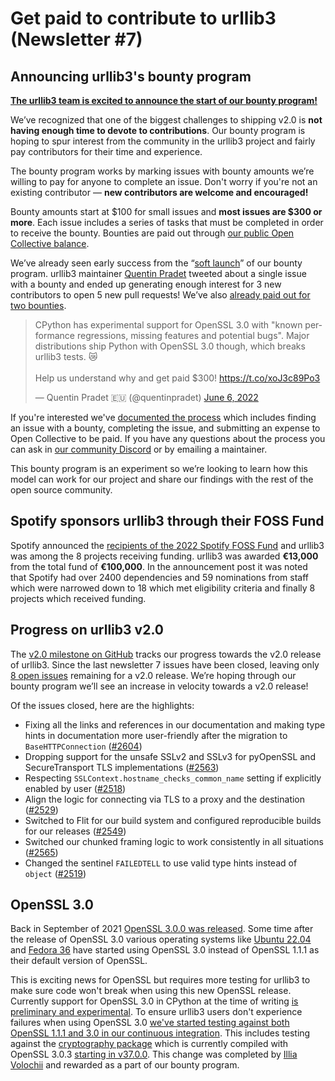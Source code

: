 # Get paid to contribute to urllib3 (Newsletter #7)

## Announcing urllib3's bounty program

<div class="row">
<div class="col-6">
<p><strong><a href="https://urllib3.readthedocs.io/en/latest/contributing.html#getting-paid-for-your-contributions">The urllib3 team is excited to announce the start of our bounty program!</a></strong></p>

<p>We’ve recognized that one of the biggest challenges to shipping v2.0 is <strong>not having enough time to devote to contributions</strong>. Our bounty program is hoping to spur interest from the community in the urllib3 project and fairly pay contributors for their time and experience.</p>

<p>The bounty program works by marking issues with bounty amounts we’re willing to pay for anyone to complete an issue. Don't worry if you're not an existing contributor — <strong>new contributors are welcome and encouraged!</strong></p>

<p>Bounty amounts start at $100 for small issues and <strong>most issues are $300 or more</strong>. Each issue includes a series of tasks that must be completed in order to receive the bounty. Bounties are paid out through <a href="https://opencollective.com/urllib3#category-BUDGET">our public Open Collective balance</a>.</p>

<p>We’ve already seen early success from the “<a href="https://twitter.com/quentinpradet/status/1533894962185633794">soft launch</a>” of our bounty program. urllib3 maintainer <a href="https://github.com/pquentin">Quentin Pradet</a> tweeted about a single issue with a bounty and ended up generating enough interest for 3 new contributors to open 5 new pull requests! We’ve also <a href="https://opencollective.com/urllib3/expenses">already paid out for two bounties</a>.</p>

</div>
<div class="col-6">
<blockquote class="twitter-tweet"><p lang="en" dir="ltr">CPython has experimental support for OpenSSL 3.0 with &quot;known performance regressions, missing features and potential bugs&quot;. Major distributions ship Python with OpenSSL 3.0 though, which breaks urllib3 tests. 😿<br><br>Help us understand why and get paid $300! <a href="https://t.co/xoJ3c89Po3">https://t.co/xoJ3c89Po3</a></p>&mdash; Quentin Pradet 🇪🇺 (@quentinpradet) <a href="https://twitter.com/quentinpradet/status/1533894962185633794?ref_src=twsrc%5Etfw">June 6, 2022</a></blockquote> <script async src="https://platform.twitter.com/widgets.js" charset="utf-8"></script>
</div>
</div>

If you're interested we've [documented the process](https://urllib3.readthedocs.io/en/latest/contributing.html#getting-paid-for-your-contributions) which includes finding an issue with a bounty, completing the issue, and submitting an expense to Open Collective to be paid. If you have any questions about the process you can ask in [our community Discord](https://discord.gg/urllib3) or by emailing a maintainer.

This bounty program is an experiment so we’re looking to learn how this model can work for our project and share our findings with the rest of the open source community.

## Spotify sponsors urllib3 through their FOSS Fund

Spotify announced the [recipients of the 2022 Spotify FOSS Fund](https://engineering.atspotify.com/2022/06/say-hello-to-the-recipients-of-the-2022-spotify-foss-fund/) and urllib3 was among the 8 projects receiving funding. urllib3 was awarded **€13,000** from the total fund of **€100,000**. In the announcement post it was noted that Spotify had over 2400 dependencies and 59 nominations from staff which were narrowed down to 18 which met eligibility criteria and finally 8 projects which received funding.

## Progress on urllib3 v2.0

The [v2.0 milestone on GitHub](https://github.com/urllib3/urllib3/milestone/6) tracks our progress towards the v2.0 release of urllib3. Since the last newsletter 7 issues have been closed, leaving only [8 open issues](https://github.com/urllib3/urllib3/milestone/6) remaining for a v2.0 release. We’re hoping through our bounty program we’ll see an increase in velocity towards a v2.0 release!

Of the issues closed, here are the highlights:

- Fixing all the links and references in our documentation and making type hints in documentation more user-friendly after the migration to `BaseHTTPConnection` ([#2604](https://github.com/urllib3/urllib3/pull/2604))
- Dropping support for the unsafe SSLv2 and SSLv3 for pyOpenSSL and SecureTransport TLS implementations ([#2563](https://github.com/urllib3/urllib3/pull/2563))
- Respecting `SSLContext.hostname_checks_common_name` setting if explicitly enabled by user ([#2518](https://github.com/urllib3/urllib3/pull/2518))
- Align the logic for connecting via TLS to a proxy and the destination ([#2529](https://github.com/urllib3/urllib3/pull/2529))
- Switched to Flit for our build system and configured reproducible builds for our releases ([#2549](https://github.com/urllib3/urllib3/pull/2549))
- Switched our chunked framing logic to work consistently in all situations ([#2565](https://github.com/urllib3/urllib3/pull/2565))
- Changed the sentinel `FAILEDTELL` to use valid type hints instead of `object` ([#2519](https://github.com/urllib3/urllib3/pull/2519))

## OpenSSL 3.0

Back in September of 2021 [OpenSSL 3.0.0 was released](https://www.openssl.org/blog/blog/2021/09/07/OpenSSL3.Final/). Some time after the release of OpenSSL 3.0 various operating systems like [Ubuntu 22.04](https://discourse.ubuntu.com/t/openssl-3-0-transition-plans/24453) and [Fedora 36](https://fedoraproject.org/wiki/Changes/OpenSSL3.0) have started using OpenSSL 3.0 instead of OpenSSL 1.1.1 as their default version of OpenSSL.

This is exciting news for OpenSSL but requires more testing for urllib3 to make sure code won't break when using this new OpenSSL release. Currently support for OpenSSL 3.0 in CPython at the time of writing [is preliminary and experimental](https://mail.python.org/archives/list/python-dev@python.org/thread/ATO4DM6QYZGLSGGDZ3TRN5X3QDD5OHOE/). To ensure urllib3 users don't experience failures when using OpenSSL 3.0 [we've started testing against both OpenSSL 1.1.1 and 3.0 in our continuous integration](https://github.com/urllib3/urllib3/pull/2626). This includes testing against the [cryptography package](https://cryptography.io) which is currently compiled with OpenSSL 3.0.3 [starting in v37.0.0](https://cryptography.io/en/latest/changelog/#v37-0-0). This change was completed by [Illia Volochii](https://github.com/illia-v) and rewarded as a part of our bounty program.
